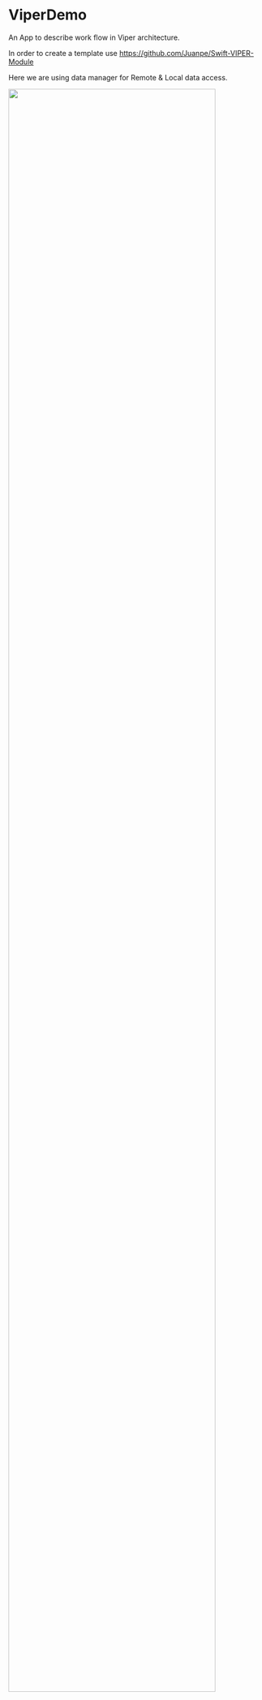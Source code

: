 # ViperDemo

An App to describe work flow in Viper architecture.


In order to create a template use https://github.com/Juanpe/Swift-VIPER-Module

Here we are using data manager for Remote & Local data access.


<img src="https://user-images.githubusercontent.com/2304583/62720514-7660b780-ba0a-11e9-9519-4c43408eb6e4.png" width="90%"></img>
